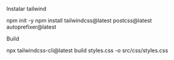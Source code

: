 Instalar tailwind

npm init -y
npm install tailwindcss@latest  postcss@latest autoprefixer@latest

Build

npx tailwindcss-cli@latest build styles.css -o src/css/styles.css 